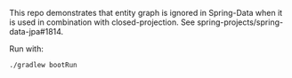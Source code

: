 This repo demonstrates that entity graph is ignored in Spring-Data when it is used in combination with closed-projection. See spring-projects/spring-data-jpa#1814.

Run with:

```
./gradlew bootRun
```